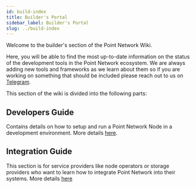 ```yaml
---
id: build-index
title: Builder's Portal
sidebar_label: Builder's Portal
slug: ../build-index
---
```


Welcome to the builder's section of the Point Network Wiki.

Here, you will be able to find the most up-to-date information on the status of the development tools in the Point Network ecosystem. We are always adding new tools and frameworks as we learn about them so if you are working on something that should be included please reach out to us on [Telegram](https://t.me/pointnetworkchat).

This section of the wiki is divided into the following parts:

## Developers Guide

Contains details on how to setup and run a Point Network Node in a development environment. More details [here](build-build-with-point-network).

## Integration Guide

This section is for service providers like node operators or storage providers who want to learn how to integrate Point Network into their systems. More details [here](build-integration)